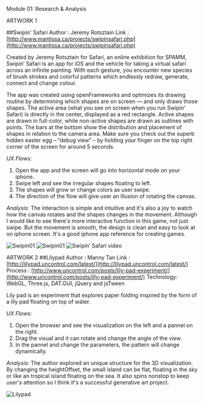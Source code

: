 Module 01: Research & Analysis

ARTWORK 1

##Swipin' Safari
Author : Jeremy Rotsztain
Link : [http://www.mantissa.ca/projects/swipinsafari.php](http://www.mantissa.ca/projects/swipinsafari.php)

Created by Jeremy Rotsztain for Safari, an online exhibition for SPAMM, Swipin’ Safari is an app for iOS and the vehicle for taking a virtual safari across an infinite painting. With each gesture, you encounter new species of brush strokes and colorful patterns which endlessly redraw, generate, connect and change colour.

The app was created using openFrameworks and optimizes its drawing routine by determining which shapes are on screen — and only draws those shapes. The active area (what you see on screen when you run Swipin’ Safari) is directly in the center, displayed as a red rectangle. Active shapes are drawn in full-color, while non-active shapes are drawn as outlines with points. The bars at the bottom show the distribution and placement of shapes in relation to the camera area. Make sure you check out the superb hidden easter egg – “debug view” – by holding your finger on the top right corner of the screen for around 5 seconds.

_UX Flows:_
1. Open the app and the screen will go into horizontal mode on your iphone.
2. Swipe left and see the irregular shapes floating to left.
3. The shapes will grow or change colors as user swipe.
4. The direction of the flow will give user an illusion of rotating the canvas.

_Analysis:_
The interaction is simple and intuitive and it's also a joy to watch how the canvas rotates and the shapes changes in the movement.
Although I would like to see there's more interactive function in this game, not just swipe. But the movement is smooth, the design is clean and easy to look at on iphone screen. It's a good iphone app reference for creating games.

![Swipin01](http://www.creativeapplications.net/wp-content/uploads/2013/05/sweepinsafari_01-debug.png)
![Swipin01](http://www.creativeapplications.net/wp-content/uploads/2013/05/sweepinsafari_01-debug2.png)
![Swipin’ Safari video](http://vimeo.com/64364581)


ARTWORK 2
##Lilypad
Author : Manny Tan
Link : [http://lilypad.uncontrol.com/latest/](http://lilypad.uncontrol.com/latest/)
Process : [http://www.uncontrol.com/posts/lily-pad-experiment/](http://www.uncontrol.com/posts/lily-pad-experiment/)
Technology: WebGL, Three.js, DAT.GUI, jQuery and jsTween

Lily pad is an experiment that explores paper folding inspired by the form of a lily pad floating on top of water.

_UX Flows:_
1. Open the browser and see the visualization on the left and a pannel on the right.
2. Drag the visual and it can rotate and change the angle of the view.
3. In the pannel and change the parameters, the pattern will change dynamically.

_Analysis:_
The author explored an unique structure for the 3D visualization. By changing the heightOffset, the small island can be flat, floating in the sky or like an tropical island floating on the sea. It also spins nonstop to keep user's attention so I think it's a successful generative art project.

![Lilypad](http://www.chromeexperiments.com/detail/lilypad/img/ahZzfmNocm9tZXhwZXJpbWVudHMtaHJkchgLEg9FeHBlcmltZW50SW1hZ2UY4In0CAw/large)




